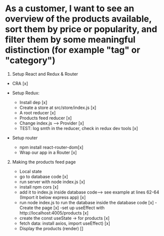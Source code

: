 # As a customer, I want to see an overview of the products available, sort them by price or popularity, and filter them by some meaningful distinction (for example "tag" or "category")

1. Setup React and Redux & Router 

- CRA [x]
- Setup Redux:

    - Install dep [x]
    - Create a store at src/store/index.js [x]
    - A root reducer [x]
    - Products feed reducer [x]
    - Change index.js --> Provider [x]
    - TEST: log smth in the reducer, check in redux dev tools [x]

- Setup router
    - npm install react-router-dom[x]
    - Wrap our app in a Router [x]

2. Making the products feed page 

    - Local state
     - go to database code [x]
     - run server with node index.js [x]
     - install npm cors [x]
     - add it to index.js inside database code--> see example at lines 62-64 (Import it below express app) [x]
     - run node index.js to run the database inside the database code [x]
     -Create the page [x]
     -set up useEffect with http://localhost:4005/products [x]
     - create the const useState -> for products [x]
    - fetch data: install axios, import useEffect) [x]
    - Display the products (render) [] 


